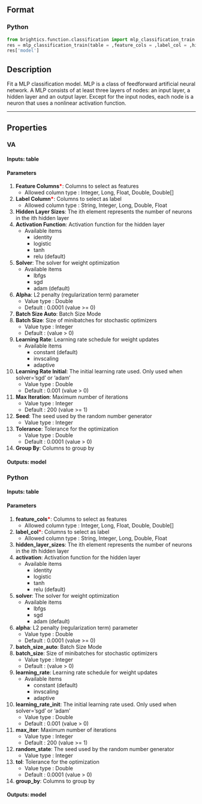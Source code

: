 ## Format
### Python
```python
from brightics.function.classification import mlp_classification_train
res = mlp_classification_train(table = ,feature_cols = ,label_col = ,hidden_layer_sizes = ,activation = ,solver = ,alpha = ,batch_size_auto = ,batch_size = ,learning_rate = ,learning_rate_init = ,max_iter = ,random_state = ,tol = ,group_by = )
res['model']
```

## Description
Fit a MLP classification model. MLP is a class of feedforward artificial neural network. A MLP consists of at least three layers of nodes: an input layer, a hidden layer and an output layer. Except for the input nodes, each node is a neuron that uses a nonlinear activation function.

---

## Properties
### VA
#### Inputs: table

#### Parameters
1. **Feature Columns**<b style="color:red">*</b>: Columns to select as features
   - Allowed column type : Integer, Long, Float, Double, Double[]
2. **Label Column**<b style="color:red">*</b>: Columns to select as label
   - Allowed column type : String, Integer, Long, Double, Float
3. **Hidden Layer Sizes**: The ith element represents the number of neurons in the ith hidden layer
4. **Activation Function**: Activation function for the hidden layer
   - Available items
      - identity
      - logistic
      - tanh
      - relu (default)
5. **Solver**: The solver for weight optimization
   - Available items
      - lbfgs
      - sgd
      - adam (default)
6. **Alpha**: L2 penalty (regularization term) parameter
   - Value type : Double
   - Default : 0.0001 (value >= 0)
7. **Batch Size Auto**: Batch Size Mode
8. **Batch Size**: Size of minibatches for stochastic optimizers
   - Value type : Integer
   - Default : (value > 0)
9. **Learning Rate**: Learning rate schedule for weight updates
   - Available items
      - constant (default)
      - invscaling
      - adaptive
10. **Learning Rate Initial**: The initial learning rate used. Only used when solver=’sgd’ or ‘adam’
    - Value type : Double
    - Default : 0.001 (value > 0)
11. **Max Iteration**: Maximum number of iterations
    - Value type : Integer
    - Default : 200 (value >= 1)
12. **Seed**: The seed used by the random number generator
    - Value type : Integer
13. **Tolerance**: Tolerance for the optimization
    - Value type : Double
    - Default : 0.0001 (value > 0)
14. **Group By**: Columns to group by

#### Outputs: model

### Python
#### Inputs: table

#### Parameters
1. **feature_cols**<b style="color:red">*</b>: Columns to select as features
   - Allowed column type : Integer, Long, Float, Double, Double[]
2. **label_col**<b style="color:red">*</b>: Columns to select as label
   - Allowed column type : String, Integer, Long, Double, Float
3. **hidden_layer_sizes**: The ith element represents the number of neurons in the ith hidden layer
4. **activation**: Activation function for the hidden layer
   - Available items
      - identity
      - logistic
      - tanh
      - relu (default)
5. **solver**: The solver for weight optimization
   - Available items
      - lbfgs
      - sgd
      - adam (default)
6. **alpha**: L2 penalty (regularization term) parameter
   - Value type : Double
   - Default : 0.0001 (value >= 0)
7. **batch_size_auto**: Batch Size Mode
8. **batch_size**: Size of minibatches for stochastic optimizers
   - Value type : Integer
   - Default : (value > 0)
9. **learning_rate**: Learning rate schedule for weight updates
   - Available items
      - constant (default)
      - invscaling
      - adaptive
10. **learning_rate_init**: The initial learning rate used. Only used when solver=’sgd’ or ‘adam’
    - Value type : Double
    - Default : 0.001 (value > 0)
11. **max_iter**: Maximum number of iterations
    - Value type : Integer
    - Default : 200 (value >= 1)
12. **random_state**: The seed used by the random number generator
    - Value type : Integer
13. **tol**: Tolerance for the optimization
    - Value type : Double
    - Default : 0.0001 (value > 0)
14. **group_by**: Columns to group by

#### Outputs: model

